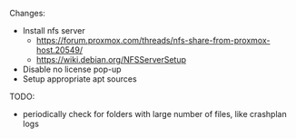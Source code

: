 Changes:
- Install nfs server
  - https://forum.proxmox.com/threads/nfs-share-from-proxmox-host.20549/
  - https://wiki.debian.org/NFSServerSetup
- Disable no license pop-up
- Setup appropriate apt sources

TODO:
- periodically check for folders with large number of files, like crashplan logs

